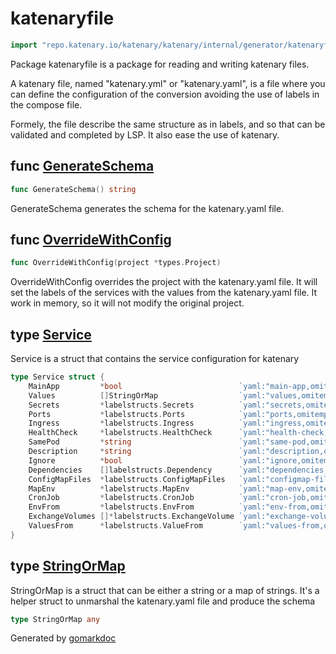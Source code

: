 <!-- Code generated by gomarkdoc. DO NOT EDIT -->

# katenaryfile

```go
import "repo.katenary.io/katenary/katenary/internal/generator/katenaryfile"
```

Package katenaryfile is a package for reading and writing katenary files.

A katenary file, named "katenary.yml" or "katenary.yaml", is a file where you can define the configuration of the conversion avoiding the use of labels in the compose file.

Formely, the file describe the same structure as in labels, and so that can be validated and completed by LSP. It also ease the use of katenary.

## func [GenerateSchema](<https://repo.katenary.io/Katenary/katenary/blob/feat-move-to-gitea/internal/generator/katenaryfile/main.go#L138>)

```go
func GenerateSchema() string
```

GenerateSchema generates the schema for the katenary.yaml file.

<a name="OverrideWithConfig"></a>
## func [OverrideWithConfig](<https://repo.katenary.io/Katenary/katenary/blob/feat-move-to-gitea/internal/generator/katenaryfile/main.go#L50>)

```go
func OverrideWithConfig(project *types.Project)
```

OverrideWithConfig overrides the project with the katenary.yaml file. It will set the labels of the services with the values from the katenary.yaml file. It work in memory, so it will not modify the original project.

<a name="Service"></a>
## type [Service](<https://repo.katenary.io/Katenary/katenary/blob/feat-move-to-gitea/internal/generator/katenaryfile/main.go#L28-L45>)

Service is a struct that contains the service configuration for katenary

```go
type Service struct {
    MainApp         *bool                          `yaml:"main-app,omitempty" json:"main-app,omitempty" jsonschema:"title=Is this service the main application"`
    Values          []StringOrMap                  `yaml:"values,omitempty" json:"values,omitempty" jsonschema:"description=Environment variables to be set in values.yaml with or without a description"`
    Secrets         *labelstructs.Secrets          `yaml:"secrets,omitempty" json:"secrets,omitempty" jsonschema:"title=Secrets,description=Environment variables to be set as secrets"`
    Ports           *labelstructs.Ports            `yaml:"ports,omitempty" json:"ports,omitempty" jsonschema:"title=Ports,description=Ports to be exposed in services"`
    Ingress         *labelstructs.Ingress          `yaml:"ingress,omitempty" json:"ingress,omitempty" jsonschema:"title=Ingress,description=Ingress configuration"`
    HealthCheck     *labelstructs.HealthCheck      `yaml:"health-check,omitempty" json:"health-check,omitempty" jsonschema:"title=Health Check,description=Health check configuration that respects the kubernetes api"`
    SamePod         *string                        `yaml:"same-pod,omitempty" json:"same-pod,omitempty" jsonschema:"title=Same Pod,description=Service that should be in the same pod"`
    Description     *string                        `yaml:"description,omitempty" json:"description,omitempty" jsonschema:"title=Description,description=Description of the service that will be injected in the values.yaml file"`
    Ignore          *bool                          `yaml:"ignore,omitempty" json:"ignore,omitempty" jsonschema:"title=Ignore,description=Ignore the service in the conversion"`
    Dependencies    []labelstructs.Dependency      `yaml:"dependencies,omitempty" json:"dependencies,omitempty" jsonschema:"title=Dependencies,description=Services that should be injected in the Chart.yaml file"`
    ConfigMapFiles  *labelstructs.ConfigMapFiles   `yaml:"configmap-files,omitempty" json:"configmap-files,omitempty" jsonschema:"title=ConfigMap Files,description=Files that should be injected as ConfigMap"`
    MapEnv          *labelstructs.MapEnv           `yaml:"map-env,omitempty" json:"map-env,omitempty" jsonschema:"title=Map Env,description=Map environment variables to another value"`
    CronJob         *labelstructs.CronJob          `yaml:"cron-job,omitempty" json:"cron-job,omitempty" jsonschema:"title=Cron Job,description=Cron Job configuration"`
    EnvFrom         *labelstructs.EnvFrom          `yaml:"env-from,omitempty" json:"env-from,omitempty" jsonschema:"title=Env From,description=Inject environment variables from another service"`
    ExchangeVolumes []*labelstructs.ExchangeVolume `yaml:"exchange-volumes,omitempty" json:"exchange-volumes,omitempty" jsonschema:"title=Exchange Volumes,description=Exchange volumes between services"`
    ValuesFrom      *labelstructs.ValueFrom        `yaml:"values-from,omitempty" json:"values-from,omitempty" jsonschema:"title=Values From,description=Inject values from another service (secret or configmap environment variables)"`
}
```

<a name="StringOrMap"></a>
## type [StringOrMap](<https://repo.katenary.io/Katenary/katenary/blob/feat-move-to-gitea/internal/generator/katenaryfile/main.go#L25>)

StringOrMap is a struct that can be either a string or a map of strings. It's a helper struct to unmarshal the katenary.yaml file and produce the schema

```go
type StringOrMap any
```

Generated by [gomarkdoc](<https://github.com/princjef/gomarkdoc>)
